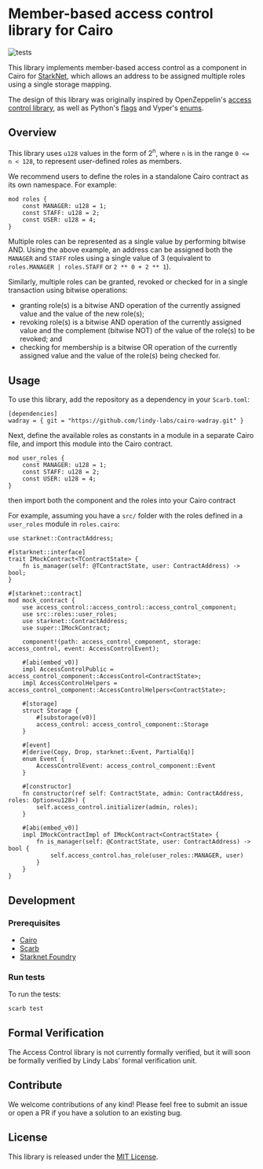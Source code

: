# Member-based access control library for Cairo

![tests](https://github.com/lindy-labs/cairo-accesscontrol/actions/workflows/tests.yml/badge.svg)

This library implements member-based access control as a component in Cairo for [StarkNet](https://www.cairo-lang.org/docs/), which allows an address to be assigned multiple roles using a single storage mapping. 

The design of this library was originally inspired by OpenZeppelin's [access control library](https://github.com/OpenZeppelin/cairo-contracts), as well as Python's [flags](https://docs.python.org/3/library/enum.html) and Vyper's [enums](https://docs.vyperlang.org/en/stable/types.html#enums).

## Overview

This library uses `u128` values in the form of 2<sup>n</sup>, where `n` is in the range `0 <= n < 128`, to represent user-defined roles as members. 

We recommend users to define the roles in a standalone Cairo contract as its own namespace. For example:

```cairo
mod roles {
    const MANAGER: u128 = 1;
    const STAFF: u128 = 2;
    const USER: u128 = 4;
}
```

Multiple roles can be represented as a single value by performing bitwise AND. Using the above example, an address can be assigned both the `MANAGER` and `STAFF` roles using a single value of 3 (equivalent to `roles.MANAGER | roles.STAFF` or `2 ** 0 + 2 ** 1`).

Similarly, multiple roles can be granted, revoked or checked for in a single transaction using bitwise operations:
- granting role(s) is a bitwise AND operation of the currently assigned value and the value of the new role(s);
- revoking role(s) is a bitwise AND operation of the currently assigned value and the complement (bitwise NOT) of the value of the role(s) to be revoked; and
- checking for membership is a bitwise OR operation of the currently assigned value and the value of the role(s) being checked for.

## Usage

To use this library, add the repository as a dependency in your `Scarb.toml`:

```
[dependencies]
wadray = { git = "https://github.com/lindy-labs/cairo-wadray.git" }
```

Next, define the available roles as constants in a module in a separate Cairo file, and import this module into the Cairo contract.
```cairo
mod user_roles {
    const MANAGER: u128 = 1;
    const STAFF: u128 = 2;
    const USER: u128 = 4;
}
```
then import both the component and the roles into your Cairo contract

For example, assuming you have a `src/` folder with the roles defined in a `user_roles` module in `roles.cairo`:

```
use starknet::ContractAddress;

#[starknet::interface]
trait IMockContract<TContractState> {
    fn is_manager(self: @TContractState, user: ContractAddress) -> bool;
}

#[starknet::contract]
mod mock_contract {
    use access_control::access_control::access_control_component;
    use src::roles::user_roles;
    use starknet::ContractAddress;
    use super::IMockContract;

    component!(path: access_control_component, storage: access_control, event: AccessControlEvent);

    #[abi(embed_v0)]
    impl AccessControlPublic = access_control_component::AccessControl<ContractState>;
    impl AccessControlHelpers = access_control_component::AccessControlHelpers<ContractState>;

    #[storage]
    struct Storage {
        #[substorage(v0)]
        access_control: access_control_component::Storage
    }

    #[event]
    #[derive(Copy, Drop, starknet::Event, PartialEq)]
    enum Event {
        AccessControlEvent: access_control_component::Event
    }

    #[constructor]
    fn constructor(ref self: ContractState, admin: ContractAddress, roles: Option<u128>) {
        self.access_control.initializer(admin, roles);
    }

    #[abi(embed_v0)]
    impl IMockContractImpl of IMockContract<ContractState> {
        fn is_manager(self: @ContractState, user: ContractAddress) -> bool {
            self.access_control.has_role(user_roles::MANAGER, user)
        }
    }
}
```

## Development

### Prerequisites

- [Cairo](https://github.com/starkware-libs/cairo)
- [Scarb](https://docs.swmansion.com/scarb)
- [Starknet Foundry](https://github.com/foundry-rs/starknet-foundry)

### Run tests

To run the tests:

```bash
scarb test
```

## Formal Verification
The Access Control library is not currently formally verified, but it will soon be formally verified by Lindy Labs' formal verification unit. 


## Contribute

We welcome contributions of any kind! Please feel free to submit an issue or open a PR if you have a solution to an existing bug.

## License

This library is released under the [MIT License](LICENSE).
